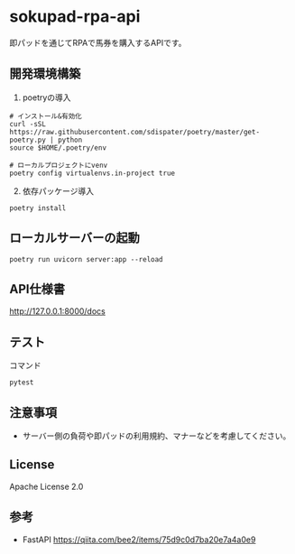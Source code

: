 # sokupad-rpa-api
即パッドを通じてRPAで馬券を購入するAPIです。

## 開発環境構築
1. poetryの導入
```shell
# インストール&有効化
curl -sSL https://raw.githubusercontent.com/sdispater/poetry/master/get-poetry.py | python
source $HOME/.poetry/env

# ローカルプロジェクトにvenv
poetry config virtualenvs.in-project true
```

2. 依存パッケージ導入

`poetry install`

## ローカルサーバーの起動
`poetry run uvicorn server:app --reload`

## API仕様書
http://127.0.0.1:8000/docs

## テスト
コマンド

`pytest`

## 注意事項
* サーバー側の負荷や即パッドの利用規約、マナーなどを考慮してください。

## License
Apache License 2.0

## 参考
* FastAPI
https://qiita.com/bee2/items/75d9c0d7ba20e7a4a0e9